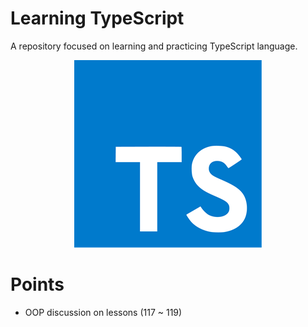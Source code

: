 # Learning TypeScript

A repository focused on learning and practicing TypeScript language.

<p align='center'>
  <img src='typescript-logo.png' alt='screenshot' />
</p>

# Points
 - OOP discussion on lessons (117 ~ 119)